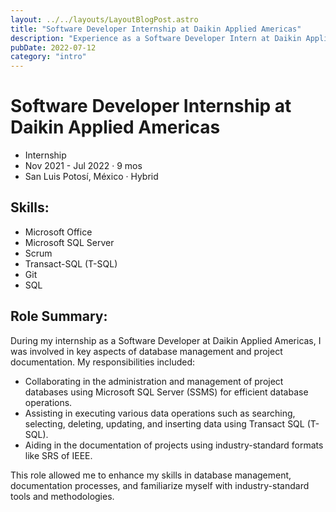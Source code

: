 ```yaml
---
layout: ../../layouts/LayoutBlogPost.astro
title: "Software Developer Internship at Daikin Applied Americas"
description: "Experience as a Software Developer Intern at Daikin Applied Americas, focusing on database management and documentation. Skills in Microsoft SQL Server, Scrum, T-SQL, Git, and SQL were developed during the internship."
pubDate: 2022-07-12
category: "intro"
---
```


# **Software Developer Internship at Daikin Applied Americas**
- Internship
- Nov 2021 - Jul 2022 · 9 mos
- San Luis Potosí, México · Hybrid

## **Skills:**
- Microsoft Office
- Microsoft SQL Server
- Scrum
- Transact-SQL (T-SQL)
- Git
- SQL

## **Role Summary:**
During my internship as a Software Developer at Daikin Applied Americas, I was involved in key aspects of database management and project documentation. My responsibilities included:

- Collaborating in the administration and management of project databases using Microsoft SQL Server (SSMS) for efficient database operations.
- Assisting in executing various data operations such as searching, selecting, deleting, updating, and inserting data using Transact SQL (T-SQL).
- Aiding in the documentation of projects using industry-standard formats like SRS of IEEE.

This role allowed me to enhance my skills in database management, documentation processes, and familiarize myself with industry-standard tools and methodologies.
